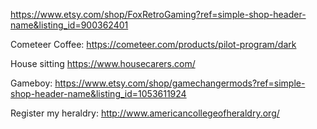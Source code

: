 https://www.etsy.com/shop/FoxRetroGaming?ref=simple-shop-header-name&listing_id=900362401

Cometeer Coffee:
https://cometeer.com/products/pilot-program/dark

House sitting
https://www.housecarers.com/

Gameboy: https://www.etsy.com/shop/gamechangermods?ref=simple-shop-header-name&listing_id=1053611924

Register my heraldry: http://www.americancollegeofheraldry.org/